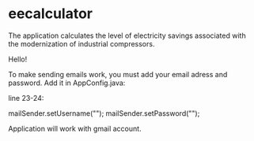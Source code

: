 # eecalculator
The application calculates the level of electricity savings associated with the modernization of industrial compressors.

Hello!

To make sending emails work, you must add your email adress and password.
Add it in AppConfig.java:

line 23-24:

mailSender.setUsername("");
mailSender.setPassword("");

Application will work with gmail account.
